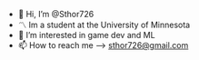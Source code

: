 - 👋 Hi, I’m @Sthor726
- 〽️ Im a student at the University of Minnesota
- 👀 I’m interested in game dev and ML
- 📫 How to reach me --> sthor726@gmail.com

<!---
Sthor726/Sthor726 is a ✨ special ✨ repository because its `README.md` (this file) appears on your GitHub profile.
You can click the Preview link to take a look at your changes.
--->
